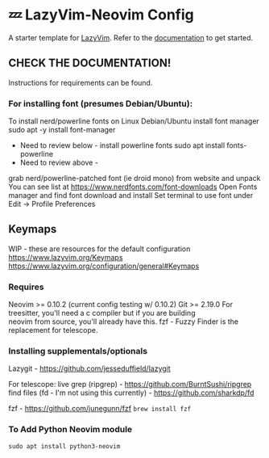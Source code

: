 # 💤 LazyVim-Neovim Config

A starter template for [LazyVim](https://github.com/LazyVim/LazyVim).
Refer to the [documentation](https://lazyvim.github.io/installation) to get started.

## CHECK THE DOCUMENTATION!
Instructions for requirements can be found.

### For installing font (presumes Debian/Ubuntu):
To install nerd/powerline fonts on Linux Debian/Ubuntu
install font manager
sudo apt -y install font-manager

- Need to review below - 
install powerline fonts
sudo apt install fonts-powerline
- Need to review above -  

grab nerd/powerline-patched font (ie droid mono) from website and unpack
You can see list at https://www.nerdfonts.com/font-downloads
Open Fonts manager and find font download and install
Set terminal to use font under Edit -> Profile Preferences

## Keymaps
WIP - these are resources for the default configuration
https://www.lazyvim.org/Keymaps
https://www.lazyvim.org/configuration/general#Keymaps


### Requires
Neovim >= 0.10.2 (current config testing w/ 0.10.2)
Git >= 2.19.0
For treesitter, you'll need a c compiler but if you are building  
neovim from source, you'll already have this.
fzf - Fuzzy Finder is the replacement for telescope.


### Installing supplementals/optionals
Lazygit - https://github.com/jesseduffield/lazygit

For telescope:
live grep (ripgrep) - https://github.com/BurntSushi/ripgrep
find files (fd - I'm not using this currently) - https://github.com/sharkdp/fd

fzf - https://github.com/junegunn/fzf
`brew install fzf`

### To Add Python Neovim module
`sudo apt install python3-neovim`
